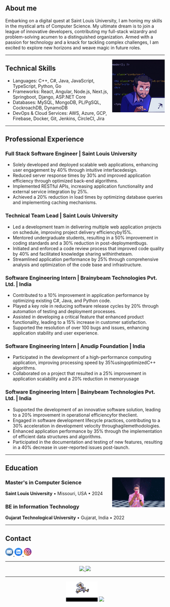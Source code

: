 ## About me
Embarking on a digital quest at Saint Louis University, I am honing my skills in the mystical arts of Computer Science. My ultimate dream is to join a league of innovative developers, contributing my full-stack wizardry and problem-solving acumen to a distinguished organization. Armed with a passion for technology and a knack for tackling complex challenges, I am excited to explore new horizons and weave magic in future roles.

---
<img src="./assets/coding.gif" align="right" alt="coding image" height="30%" width="33%">

## Technical Skills

* Languages: C++, C#, Java, JavaScript, TypeScript, Python, Go
* Frameworks: React, Angular, Node.js, Next.js, Springboot, Django, ASP.NET Core
* Databases: MySQL, MongoDB, PL/PgSQL, CockroachDB, DynamoDB
* DevOps & Cloud Services: AWS, Azure, GCP, Firebase, Docker, Git, Jenkins, CircleCI, Jira

---

## Professional Experience
### Full Stack Software Engineer | Saint Louis University
* Solely developed and deployed scalable web applications, enhancing user engagement by 40% through intuitive interfacedesign.
* Reduced server response times by 30% and improved application efficiency through optimized back-end algorithms.
* Implemented RESTful APIs, increasing application functionality and external service integration by 25%.
* Achieved a 20% reduction in load times by optimizing database queries and implementing caching mechanisms.

### Technical Team Lead | Saint Louis University
* Led a development team in delivering multiple web application projects on schedule, improving project delivery efficiencyby15%.
* Mentored undergraduate students, resulting in a 50% improvement in coding standards and a 30% reduction in post-deploymentbugs.
* Initiated and enforced a code review process that improved code quality by 40% and facilitated knowledge sharing withintheteam.
* Streamlined application performance by 25% through comprehensive analysis and optimization of the code base and infrastructure.

### Software Engineering Intern | Brainybeam Technologies Pvt. Ltd. | India
* Contributed to a 10% improvement in application performance by optimizing existing C#, Java, and Python code.
* Played a key role in reducing software release cycles by 20% through automation of testing and deployment processes.
* Assisted in developing a critical feature that enhanced product functionality, leading to a 15% increase in customer satisfaction.
* Supported the resolution of over 100 bugs and issues, enhancing application stability and user experience.

### Software Engineering Intern | Anudip Foundation | India
* Participated in the development of a high-performance computing application, improving processing speed by 35%usingoptimizedC++ algorithms.
* Collaborated on a project that resulted in a 25% improvement in application scalability and a 20% reduction in memoryusage

### Software Engineering Intern | Bainybeam Technologies Pvt. Ltd. | India
* Supported the development of an innovative software solution, leading to a 20% improvement in operational efficiencyfor theclient.
* Engaged in software development lifecycle practices, contributing to a 30% acceleration in development velocity throughagilemethodologies.
* Enhanced application performance by 35% through the implementation of efficient data structures and algorithms.
* Participated in the documentation and testing of new features, resulting in a 40% decrease in user-reported issues post-launch.
---

## Education
<img src="./assets/education.gif" align="right" alt="coding image" height="30%" width="33%">

### Master's in Computer Science
**Saint Louis University** • Missouri, USA • 2024

### BE in Information Technology
**Gujarat Technological University** • Gujarat, India • 2022

---

## Contact
<div id="contacts">
 <a href="mailto:chintakjoshi17@gmail.com" target="_blank" alt="whatsapp to contact">
  <img  src="./assets/email.png" alt="email to contact" width="5%">
 </a>
  <a href="https://www.linkedin.com/in/chintakjoshi/" target="_blank" alt="LinkedIn to contact">
  <img  src="./assets/linkedin.png"  width="5%">
 </a>
 <a href="https://www.instagram.com/chintak_joshi" target="_blank" alt="instagram to contact">
  <img  src="./assets/instagram.png"  width="5%">
 </a>
</div>

---

<div align="center">
 <!-- contribuições/commits/etc  --> 
 <a href="https://github.com/chintakjoshi" >
      <img height="200em" src="https://github-readme-stats.vercel.app/api?username=chintakjoshi&show_icons=true&theme=transparent&text_color=ffffff&title_color=1E90FF&icon_color=708090&card_width=400&bg_color=000000&border_color=1E90FF"/>
 </a>
 
  <!-- contador de linguagem  --> 
<a href="https://github.com/chintakjoshi">
    <img height="200em" src="https://github-readme-stats.vercel.app/api/top-langs/?username=chintakjoshi&langs_count=10&theme=transparent&text_color=ffffff&card_width=400&layout=compact&title_color=1E90FF&bg_color=000000&border_color=1E90FF"/>
</a> 
<!--&border_color=1E90FF-->
</div>

 ---

<div align="center">
 <img src="./assets/luffy.gif" width="20%" loop autoplay>
 
<img src="https://komarev.com/ghpvc/?username=chintakjoshi&&style=flat-square" />
</div>